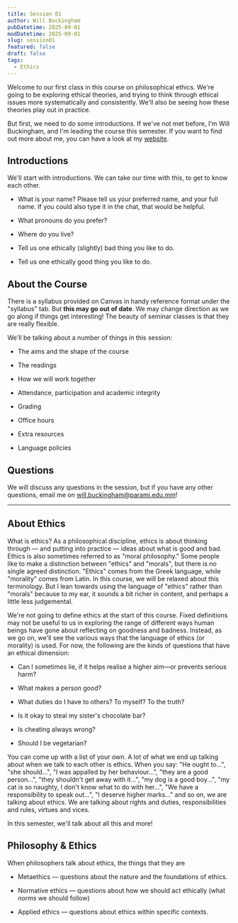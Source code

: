 ```yaml
---
title: Session 01
author: Will Buckingham
pubDatetime: 2025-09-01
modDatetime: 2025-09-01
slug: session01
featured: false
draft: false
tags:
  - Ethics
---
```

Welcome to our first class in this course on philosophical ethics. We're going to be exploring ethical theories, and trying to think through ethical issues more systematically and consistently. We'll also be seeing how these theories play out in practice.

But first, we need to do some introductions. If we've not met before, I'm Will Buckingham, and I'm leading the course this semester. If you want to find out more about me, you can have a look at my [website](https://www.willbuckingham.com).

## Introductions

We'll start with introductions. We can take our time with this, to get to know each other.

*   What is your name? Please tell us your preferred name, and your full name. If you could also type it in the chat, that would be helpful.
    
*   What pronouns do you prefer?
    
*   Where do you live?
    
*   Tell us one ethically (slightly) bad thing you like to do.
    
*   Tell us one ethically good thing you like to do.
    

## About the Course

There is a syllabus provided on Canvas in handy reference format under the "syllabus" tab. But **this may go out of date**. We may change direction as we go along if things get interesting! The beauty of seminar classes is that they are really flexible.

We'll be talking about a number of things in this session:

*   The aims and the shape of the course
    
*   The readings
    
*   How we will work together
    
*   Attendance, participation and academic integrity
    
*   Grading
    
*   Office hours
    
*   Extra resources
    
*   Language policies
    

## Questions

We will discuss any questions in the session, but if you have any other questions, email me on [will.buckingham@parami.edu.mm](mailto:will.buckingham@parami.edu.mm)!

* * *

## About Ethics

What is ethics? As a philosophical discipline, ethics is about thinking through — and putting into practice — ideas about what is good and bad. Ethics is also sometimes referred to as "moral philosophy." Some people like to make a distinction between "ethics" and "morals", but there is no single agreed distinction. "Ethics" comes from the Greek language, while "morality" comes from Latin. In this course, we will be relaxed about this terminology. But I lean towards using the language of "ethics" rather than "morals" because to my ear, it sounds a bit richer in content, and perhaps a little less judgemental.

We're not going to define ethics at the start of this course. Fixed definitions may not be useful to us in exploring the range of different ways human beings have gone about reflecting on goodness and badness. Instead, as we go on, we'll see the various ways that the language of ethics (or morality) is used. For now, the following are the kinds of questions that have an ethical dimension:

*   Can I sometimes lie, if it helps realise a higher aim—or prevents serious harm?
    
*   What makes a person good?
    
*   What duties do I have to others? To myself? To the truth?
    
*   Is it okay to steal my sister's chocolate bar?
    
*   Is cheating always wrong?
    
*   Should I be vegetarian?
    

You can come up with a list of your own. A lot of what we end up talking about when we talk to each other is ethics. When you say: "He ought to...", "she should...", "I was appalled by her behaviour...", "they are a good person...", "they shouldn't get away with it...", "my dog is a good boy...", "my cat is so naughty, I don't know what to do with her...", "We have a responsibility to speak out...", "I deserve higher marks..." and so on, we are talking about ethics. We are talking about rights and duties, responsibilities and rules, virtues and vices.

In this semester, we'll talk about all this and more!

## Philosophy & Ethics

When philosophers talk about ethics, the things that they are

*   Metaethics — questions about the nature and the foundations of ethics.
    
*   Normative ethics — questions about how we should act ethically (what _norms_ we should follow)
    
*   Applied ethics — questions about ethics within specific contexts.